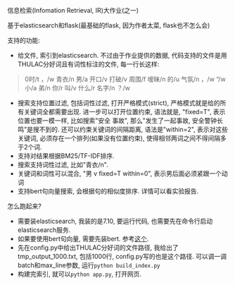 信息检索(Infomation Retrieval, IR)大作业(之一)

基于elasticsearch和flask(最基础的flask, 因为作者太菜, flask也不怎么会)

支持的功能:
- 给文件, 索引到elasticsearch. 不过由于作业提供的数据, 代码支持的文件是用THULAC分好词且有词性标注的文件, 每一行长这样:
> 0时/t ，/w 青衣/n 男/a 开口/v 打破/v 周围/f 嗳昧/n 的/u 气氛/n ，/w “/w 小/a 弟/n 你/r 叫/v 什么/r 名字/n ？/w
- 搜索支持位置过滤, 包括词性过滤, 打开严格模式(strict), 严格模式就是给的所有关键词全都需要出现. 进一步可以打开位置约束, 语法就是, "fixed=T", 表示位置也要一模一样, 比如搜索"安全 事故", 那么"发生了一起事故, 安全警钟长鸣"是搜不到的. 还可以约束关键词的间隔距离, 语法是"within=2", 表示对这些关键词, 必须存在一个排列(如果没有位置约束), 使得相邻两词之间不得间隔多于2个词.
- 支持对结果根据BM25/TF-IDF排序.
- 搜索支持词性过滤, 比如"青衣/n".
- 关键词和词性可以混合, "男 v fixed=T within=0", 表示男后面必须紧跟一个动词
- 支持bert句向量搜索, 会根据句的相似度排序.
详情可以看实验报告.



怎么跑起来?
- 需要装elasticsearch, 我装的是7.10, 要运行代码, 也需要先在命令行启动elasticsearch服务.
- 如果要使用bert句向量, 需要先装bert. 参考[这个](https://www.codenong.com/cs105671415/).
- 先在config.py中给出THULAC分好词的文件路径, 我给出了tmp_output_1000.txt, 包括1000行, config.py写的也是这个路径. 可以调一调batch和max_line参数, 运行`python build_index.py`
- 构建完索引, 就可以`python app.py`, 打开网页.

